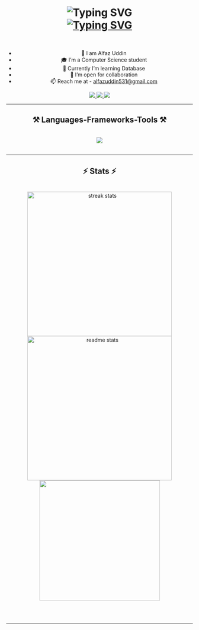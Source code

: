 

<h1 align="center">
    <img src="https://readme-typing-svg.herokuapp.com?font=Righteous&size=30&pause=200&center=true&vCenter=true&width=435&lines=Hey+there!+%F0%9F%91%8B;I+am+Alfaz+" alt="Typing SVG" /> <br>
    <a href="https://git.io/typing-svg"><img src="https://readme-typing-svg.herokuapp.com?font=Fira+Code&size=25&duration=12000&pause=1000&color=43F7EA&center=true&vCenter=true&width=435&lines=Welcoming+you+to+my+universe" alt="Typing SVG" /></a>
</h1>


<br/>

<div align="center">
 
- 👋 I am Alfaz Uddin
- 🎓 I’m a Computer Science student
- 🌱 Currently I’m learning Database 
- 💞️ I’m open for collaboration
- 📫 Reach me at - alfazuddin531@gmail.com

 </div>
 
<div align="center"> 
  <a href="mailto:alfazuddin531@gmail.com">
    <img src="https://img.shields.io/badge/Gmail-333333?style=for-the-badge&logo=gmail&logoColor=red" />
  </a>
  <a href="https://www.linkedin.com/in/alfaz531/" target="_blank">
    <img src="https://img.shields.io/badge/LinkedIn-0077B5?style=for-the-badge&logo=linkedin&logoColor=white" target="_blank" />
  </a>
  <a href="https://alfaaz-uddin.github.io/alfaaz-portfolio/" target="_blank">
     <img src="https://img.shields.io/badge/Portfolio-FF5722?style=for-the-badge&logo=todoist&logoColor=white" target="_blank" /> <!-- sqlite, safari, google-chrome are other good icon options -->
  </a>
</div>

 <hr/>
 
<h2 align="center">⚒️ Languages-Frameworks-Tools ⚒️</h2>
<br/>
<div align="center">
    <img src="https://skillicons.dev/icons?i=html,css,java,c,cpp,vscode,github,git," />
    <br>
    
</div>

<br/>
<hr/>


<h2 align="center">⚡ Stats ⚡</h2>
<br>
<div align=center>
  <img width=390 src="https://github-readme-streak-stats-salesp07.vercel.app/?user=alfaaz-uddin&count_private=true&theme=react&border_radius=10" alt="streak stats"/>
  <img width=390 src="https://github-readme-stats-salesp07.vercel.app/api?username=alfaaz-uddin&count_private=true&show_icons=true&theme=react&rank_icon=github&border_radius=10" alt="readme stats" />
  <br/>
  <img width=325 align="center" src="https://github-readme-stats-salesp07.vercel.app/api/top-langs/?username=alfaaz-uddin&hide=HTML&langs_count=8&layout=compact&theme=react&border_radius=10&size_weight=0.5&count_weight=0.5&exclude_repo=github-readme-stats" />
</div>

<br/><br/>

<hr/>

<br/>

